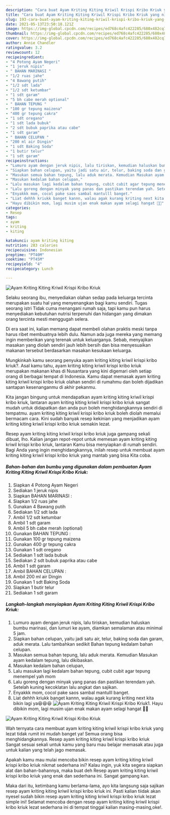 ```yaml
---
description: "Cara buat Ayam Kriting Kiting Kriwil Krispi Kribo Kriuk yang nikmat dan Mudah Dibuat"
title: "Cara buat Ayam Kriting Kiting Kriwil Krispi Kribo Kriuk yang nikmat dan Mudah Dibuat"
slug: 193-cara-buat-ayam-kriting-kiting-kriwil-krispi-kribo-kriuk-yang-nikmat-dan-mudah-dibuat
date: 2021-05-13T23:50:18.121Z
image: https://img-global.cpcdn.com/recipes/ed768c4afc422285/680x482cq70/ayam-kriting-kiting-kriwil-krispi-kribo-kriuk-foto-resep-utama.jpg
thumbnail: https://img-global.cpcdn.com/recipes/ed768c4afc422285/680x482cq70/ayam-kriting-kiting-kriwil-krispi-kribo-kriuk-foto-resep-utama.jpg
cover: https://img-global.cpcdn.com/recipes/ed768c4afc422285/680x482cq70/ayam-kriting-kiting-kriwil-krispi-kribo-kriuk-foto-resep-utama.jpg
author: Annie Chandler
ratingvalue: 3.2
reviewcount: 12
recipeingredient:
- "4 Potong Ayam Negeri"
- "1 jeruk nipis"
- " BAHAN MARINASI "
- "1/2 ruas jahe"
- "4 Bawang putih"
- "1/2 sdt lada"
- "1/2 sdt ketumbar"
- "1 sdt garam"
- "5 bh cabe merah optional"
- " BAHAN TEPUNG "
- "100 gr tepung maizena"
- "400 gr tepung cakra"
- "1 sdt oregano"
- "1 sdt lada bubuk"
- "2 sdt bubuk paprika atau cabe"
- "1 sdt garam"
- " BAHAN CELUPAN "
- "200 ml air Dingin"
- "1 sdt Baking Soda"
- "1 butir telur"
- "1 sdt garam"
recipeinstructions:
- "Lumuro ayam dengan jeruk nipis, lalu tiriskan, kemudian haluskan bumbu marinasi, dan lumuri ke ayam, diamkan semalaman atau minimal 5 jam."
- "Siapkan bahan celupan, yaitu jadi satu air, telur, baking soda dan garam, aduk merata. Lalu tambahkan sedikit Bahan tepung kedalam bahan celupan."
- "Masukan semua bahan tepung, lalu aduk merata. Kemudian Masukan ayam kedalam tepung, lalu dikibaskan."
- "Masukan kedalam bahan celupan,"
- "Lalu masukan lagi kedalam bahan tepung, cubit cubit agar tepung menempel yah mom"
- "Lalu goreng dengan minyak yang panas dan pastikan terendam yah. Setelah kuning kecoklatan lalu angkat dan sajikan."
- "Enyakkk mom, cocol pake saos sambal mantulll banget."
- "Liat dehhh kriukk banget kannn, walau agak kurang kriting next kita bikin lagi ya😆😆😆"
- "Hayu dibikin mom, lagi musim ujan enak makan ayam selagi hangat 🤗🤗"
categories:
- Resep
tags:
- ayam
- kriting
- kiting

katakunci: ayam kriting kiting 
nutrition: 283 calories
recipecuisine: Indonesian
preptime: "PT40M"
cooktime: "PT45M"
recipeyield: "4"
recipecategory: Lunch

---
```



![Ayam Kriting Kiting Kriwil Krispi Kribo Kriuk](https://img-global.cpcdn.com/recipes/ed768c4afc422285/680x482cq70/ayam-kriting-kiting-kriwil-krispi-kribo-kriuk-foto-resep-utama.jpg)

Selaku seorang ibu, menyediakan olahan sedap pada keluarga tercinta merupakan suatu hal yang menyenangkan bagi kamu sendiri. Tugas seorang istri Tidak cuma menangani rumah saja, tapi kamu pun harus menyediakan kebutuhan nutrisi terpenuhi dan hidangan yang dimakan orang tercinta mesti menggugah selera.

Di era  saat ini, kalian memang dapat membeli olahan praktis meski tanpa harus ribet membuatnya lebih dulu. Namun ada juga mereka yang memang ingin memberikan yang terenak untuk keluarganya. Sebab, menyajikan masakan yang diolah sendiri jauh lebih bersih dan bisa menyesuaikan makanan tersebut berdasarkan masakan kesukaan keluarga. 



Mungkinkah kamu seorang penyuka ayam kriting kiting kriwil krispi kribo kriuk?. Asal kamu tahu, ayam kriting kiting kriwil krispi kribo kriuk merupakan makanan khas di Nusantara yang kini digemari oleh setiap orang di berbagai tempat di Indonesia. Kamu dapat memasak ayam kriting kiting kriwil krispi kribo kriuk olahan sendiri di rumahmu dan boleh dijadikan santapan kesenanganmu di akhir pekanmu.

Kita jangan bingung untuk mendapatkan ayam kriting kiting kriwil krispi kribo kriuk, lantaran ayam kriting kiting kriwil krispi kribo kriuk sangat mudah untuk didapatkan dan anda pun boleh menghidangkannya sendiri di tempatmu. ayam kriting kiting kriwil krispi kribo kriuk boleh diolah memalui bermacam cara. Kini sudah banyak resep kekinian yang menjadikan ayam kriting kiting kriwil krispi kribo kriuk semakin lezat.

Resep ayam kriting kiting kriwil krispi kribo kriuk juga gampang sekali dibuat, lho. Kalian jangan repot-repot untuk memesan ayam kriting kiting kriwil krispi kribo kriuk, lantaran Kamu bisa menyiapkan di rumah sendiri. Bagi Anda yang ingin menghidangkannya, inilah resep untuk membuat ayam kriting kiting kriwil krispi kribo kriuk yang mantab yang bisa Kita coba.

<!--inarticleads1-->

##### Bahan-bahan dan bumbu yang digunakan dalam pembuatan Ayam Kriting Kiting Kriwil Krispi Kribo Kriuk:

1. Siapkan 4 Potong Ayam Negeri
1. Sediakan 1 jeruk nipis
1. Siapkan  BAHAN MARINASI :
1. Siapkan 1/2 ruas jahe
1. Gunakan 4 Bawang putih
1. Sediakan 1/2 sdt lada
1. Ambil 1/2 sdt ketumbar
1. Ambil 1 sdt garam
1. Ambil 5 bh cabe merah (optional)
1. Gunakan  BAHAN TEPUNG :
1. Gunakan 100 gr tepung maizena
1. Gunakan 400 gr tepung cakra
1. Gunakan 1 sdt oregano
1. Sediakan 1 sdt lada bubuk
1. Sediakan 2 sdt bubuk paprika atau cabe
1. Ambil 1 sdt garam
1. Ambil  BAHAN CELUPAN :
1. Ambil 200 ml air Dingin
1. Gunakan 1 sdt Baking Soda
1. Siapkan 1 butir telur
1. Sediakan 1 sdt garam




<!--inarticleads2-->

##### Langkah-langkah menyiapkan Ayam Kriting Kiting Kriwil Krispi Kribo Kriuk:

1. Lumuro ayam dengan jeruk nipis, lalu tiriskan, kemudian haluskan bumbu marinasi, dan lumuri ke ayam, diamkan semalaman atau minimal 5 jam.
1. Siapkan bahan celupan, yaitu jadi satu air, telur, baking soda dan garam, aduk merata. Lalu tambahkan sedikit Bahan tepung kedalam bahan celupan.
1. Masukan semua bahan tepung, lalu aduk merata. Kemudian Masukan ayam kedalam tepung, lalu dikibaskan.
1. Masukan kedalam bahan celupan,
1. Lalu masukan lagi kedalam bahan tepung, cubit cubit agar tepung menempel yah mom
1. Lalu goreng dengan minyak yang panas dan pastikan terendam yah. Setelah kuning kecoklatan lalu angkat dan sajikan.
1. Enyakkk mom, cocol pake saos sambal mantulll banget.
1. Liat dehhh kriukk banget kannn, walau agak kurang kriting next kita bikin lagi ya😆😆😆
<img src="//assets-global.cpcdn.com/assets/icons/button_play-2c75c40dde080a61004c1f40b05d8f140eaff45d7e9e6481dc71c63d2e7c4909.png" alt="Ayam Kriting Kiting Kriwil Krispi Kribo Kriuk">1. Hayu dibikin mom, lagi musim ujan enak makan ayam selagi hangat 🤗🤗
<img src="//assets-global.cpcdn.com/assets/icons/button_play-2c75c40dde080a61004c1f40b05d8f140eaff45d7e9e6481dc71c63d2e7c4909.png" alt="Ayam Kriting Kiting Kriwil Krispi Kribo Kriuk">



Wah ternyata cara membuat ayam kriting kiting kriwil krispi kribo kriuk yang lezat tidak rumit ini mudah banget ya! Semua orang bisa menghidangkannya. Resep ayam kriting kiting kriwil krispi kribo kriuk Sangat sesuai sekali untuk kamu yang baru mau belajar memasak atau juga untuk kalian yang telah jago memasak.

Apakah kamu mau mulai mencoba bikin resep ayam kriting kiting kriwil krispi kribo kriuk nikmat sederhana ini? Kalau ingin, yuk kita segera siapkan alat dan bahan-bahannya, maka buat deh Resep ayam kriting kiting kriwil krispi kribo kriuk yang enak dan sederhana ini. Sangat gampang kan. 

Maka dari itu, ketimbang kamu berlama-lama, ayo kita langsung saja sajikan resep ayam kriting kiting kriwil krispi kribo kriuk ini. Pasti kalian tiidak akan nyesel sudah bikin resep ayam kriting kiting kriwil krispi kribo kriuk lezat simple ini! Selamat mencoba dengan resep ayam kriting kiting kriwil krispi kribo kriuk lezat sederhana ini di tempat tinggal kalian masing-masing,oke!.

